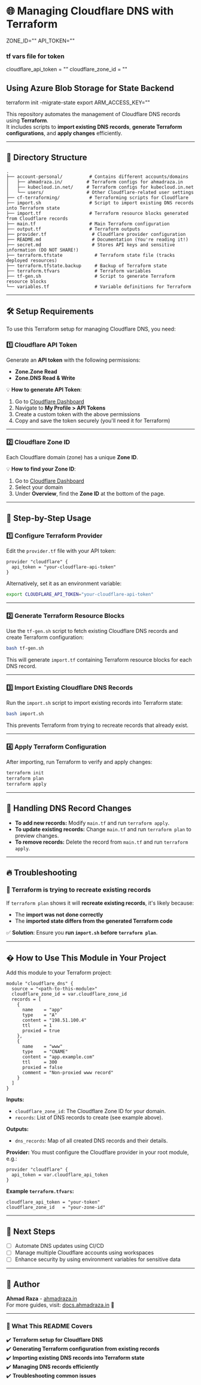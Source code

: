 # 🌐 Managing Cloudflare DNS with Terraform


ZONE_ID=""
API_TOKEN=""


### tf vars file for token 
cloudflare_api_token = ""
cloudflare_zone_id = ""

## Using Azure Blob Storage for State Backend 
terraform init -migrate-state
export ARM_ACCESS_KEY=""


This repository automates the management of Cloudflare DNS records using **Terraform**.  
It includes scripts to **import existing DNS records**, **generate Terraform configurations**, and **apply changes** efficiently.

---

## 📂 Directory Structure

```
.
├── account-personal/          # Contains different accounts/domains
│   ├── ahmadraza.in/         # Terraform configs for ahmadraza.in
│   ├── kubecloud.in.net/     # Terraform configs for kubecloud.in.net
│   └── users/                # Other Cloudflare-related user settings
├── cf-terraforming/           # Terraforming scripts for Cloudflare
├── import.sh                  # Script to import existing DNS records into Terraform state
├── import.tf                  # Terraform resource blocks generated from Cloudflare records
├── main.tf                    # Main Terraform configuration
├── output.tf                  # Terraform outputs
├── provider.tf                 # Cloudflare provider configuration
├── README.md                   # Documentation (You're reading it!)
├── secret.md                   # Stores API keys and sensitive information (DO NOT SHARE!)
├── terraform.tfstate            # Terraform state file (tracks deployed resources)
├── terraform.tfstate.backup     # Backup of Terraform state
├── terraform.tfvars             # Terraform variables
├── tf-gen.sh                    # Script to generate Terraform resource blocks
└── variables.tf                 # Variable definitions for Terraform

```

---

## 🛠️ **Setup Requirements**
To use this Terraform setup for managing Cloudflare DNS, you need:

### **1️⃣ Cloudflare API Token**
Generate an **API token** with the following permissions:
- **Zone.Zone Read**
- **Zone.DNS Read & Write**

💡 **How to generate API Token**:
1. Go to [Cloudflare Dashboard](https://dash.cloudflare.com/)
2. Navigate to **My Profile > API Tokens**
3. Create a custom token with the above permissions
4. Copy and save the token securely (you'll need it for Terraform)

---

### **2️⃣ Cloudflare Zone ID**
Each Cloudflare domain (zone) has a unique **Zone ID**.

💡 **How to find your Zone ID**:
1. Go to [Cloudflare Dashboard](https://dash.cloudflare.com/)
2. Select your domain
3. Under **Overview**, find the **Zone ID** at the bottom of the page.

---

## 🚀 **Step-by-Step Usage**

### **1️⃣ Configure Terraform Provider**
Edit the `provider.tf` file with your API token:
```hcl
provider "cloudflare" {
  api_token = "your-cloudflare-api-token"
}
```
Alternatively, set it as an environment variable:
```sh
export CLOUDFLARE_API_TOKEN="your-cloudflare-api-token"
```

---

### **2️⃣ Generate Terraform Resource Blocks**
Use the `tf-gen.sh` script to fetch existing Cloudflare DNS records and create Terraform configuration:
```sh
bash tf-gen.sh
```
This will generate `import.tf` containing Terraform resource blocks for each DNS record.

---

### **3️⃣ Import Existing Cloudflare DNS Records**
Run the `import.sh` script to import existing records into Terraform state:
```sh
bash import.sh
```
This prevents Terraform from trying to recreate records that already exist.

---

### **4️⃣ Apply Terraform Configuration**
After importing, run Terraform to verify and apply changes:
```sh
terraform init
terraform plan
terraform apply
```

---

## 🔄 **Handling DNS Record Changes**
- **To add new records:** Modify `main.tf` and run `terraform apply`.
- **To update existing records:** Change `main.tf` and run `terraform plan` to preview changes.
- **To remove records:** Delete the record from `main.tf` and run `terraform apply`.

---

## 🔥 **Troubleshooting**
### **🛑 Terraform is trying to recreate existing records**
If `terraform plan` shows it will **recreate existing records**, it's likely because:
- The **import was not done correctly**
- The **imported state differs from the generated Terraform code**

✅ **Solution**: Ensure you **run `import.sh` before `terraform plan`**.

---


## � **How to Use This Module in Your Project**

Add this module to your Terraform project:

```hcl
module "cloudflare_dns" {
  source = "<path-to-this-module>"
  cloudflare_zone_id = var.cloudflare_zone_id
  records = [
    {
      name    = "app"
      type    = "A"
      content = "198.51.100.4"
      ttl     = 1
      proxied = true
    },
    {
      name    = "www"
      type    = "CNAME"
      content = "app.example.com"
      ttl     = 300
      proxied = false
      comment = "Non-proxied www record"
    }
  ]
}
```

**Inputs:**
- `cloudflare_zone_id`: The Cloudflare Zone ID for your domain.
- `records`: List of DNS records to create (see example above).

**Outputs:**
- `dns_records`: Map of all created DNS records and their details.

**Provider:**
You must configure the Cloudflare provider in your root module, e.g.:
```hcl
provider "cloudflare" {
  api_token = var.cloudflare_api_token
}
```

**Example `terraform.tfvars`:**
```hcl
cloudflare_api_token = "your-token"
cloudflare_zone_id   = "your-zone-id"
```

---

## 🎯 **Next Steps**
- [ ] Automate DNS updates using CI/CD
- [ ] Manage multiple Cloudflare accounts using workspaces
- [ ] Enhance security by using environment variables for sensitive data

---

## 👤 **Author**
**Ahmad Raza** - [ahmadraza.in](https://ahmadraza.in)  
For more guides, visit: [docs.ahmadraza.in](https://docs.ahmadraza.in) 🚀


---

### **📌 What This README Covers**
✔️ **Terraform setup for Cloudflare DNS**  
✔️ **Generating Terraform configuration from existing records**  
✔️ **Importing existing DNS records into Terraform state**  
✔️ **Managing DNS records efficiently**  
✔️ **Troubleshooting common issues**  

